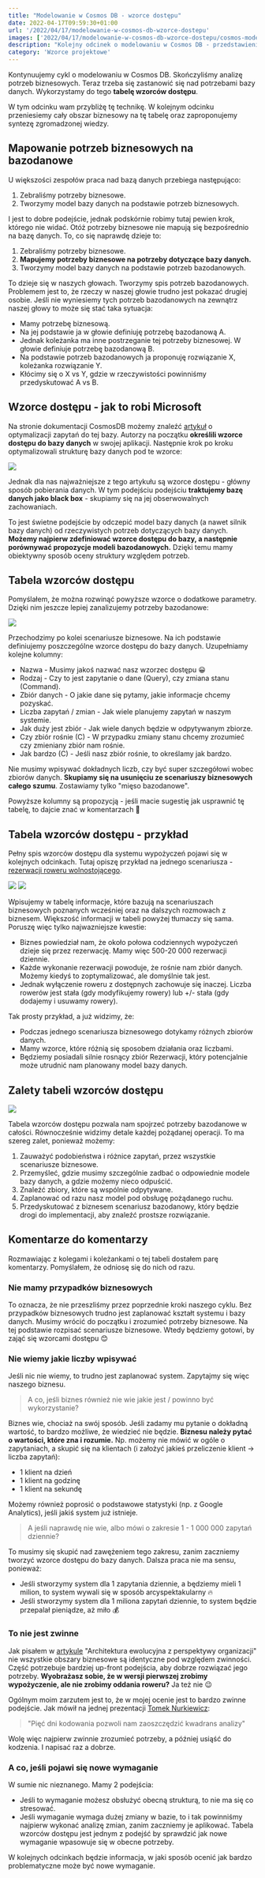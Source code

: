 ```yaml
---
title: "Modelowanie w Cosmos DB - wzorce dostępu"
date: 2022-04-17T09:59:30+01:00
url: '/2022/04/17/modelowanie-w-cosmos-db-wzorce-dostepu'
images: ['2022/04/17/modelowanie-w-cosmos-db-wzorce-dostepu/cosmos-modeling.jpg']
description: "Kolejny odcinek o modelowaniu w Cosmos DB - przedstawienie tabeli wzorców dostępu"
category: 'Wzorce projektowe'
---
```


Kontynuujemy cykl o modelowaniu w Cosmos DB. Skończyliśmy analizę potrzeb biznesowych. Teraz trzeba się zastanowić się nad potrzebami bazy danych. Wykorzystamy do tego **tabelę wzorców dostępu**.

W tym odcinku wam przybliżę tę technikę. W kolejnym odcinku przeniesiemy cały obszar biznesowy na tę tabelę oraz zaproponujemy syntezę zgromadzonej wiedzy.

## Mapowanie potrzeb biznesowych na bazodanowe

U większości zespołów praca nad bazą danych przebiega następująco:

1. Zebraliśmy potrzeby biznesowe.
2. Tworzymy model bazy danych na podstawie potrzeb biznesowych.

I jest to dobre podejście, jednak podskórnie robimy tutaj pewien krok, którego nie widać. Otóż potrzeby biznesowe nie mapują się bezpośrednio na bazę danych. To, co się naprawdę dzieje to:

1. Zebraliśmy potrzeby biznesowe.
2. **Mapujemy potrzeby biznesowe na potrzeby dotyczące bazy danych.**
3. Tworzymy model bazy danych na podstawie potrzeb bazodanowych.

To dzieje się w naszych głowach. Tworzymy spis potrzeb bazodanowych. Problemem jest to, że rzeczy w naszej głowie trudno jest pokazać drugiej osobie. Jeśli nie wyniesiemy tych potrzeb bazodanowych na zewnątrz naszej głowy to może się stać taka sytuacja:

- Mamy potrzebę biznesową.
- Na jej podstawie ja w głowie definiuję potrzebę bazodanową A.
- Jednak koleżanka ma inne postrzeganie tej potrzeby biznesowej. W głowie definiuje potrzebę bazodanową B.
- Na podstawie potrzeb bazodanowych ja proponuję rozwiązanie X, koleżanka rozwiązanie Y.
- Kłócimy się o X vs Y, gdzie w rzeczywistości powinniśmy przedyskutować A vs B.

## Wzorce dostępu - jak to robi Microsoft

Na stronie dokumentacji CosmosDB możemy znaleźć [artykuł](https://docs.microsoft.com/en-us/azure/cosmos-db/sql/how-to-model-partition-example#identify-the-main-access-patterns) o optymalizacji zapytań do tej bazy. Autorzy na początku **określili wzorce dostępu do bazy danych** w swojej aplikacji. Następnie krok po kroku optymalizowali strukturę bazy danych pod te wzorce:

[![](microsoft-wzorce-dostepu.png)](microsoft-wzorce-dostepu.png)

Jednak dla nas najważniejsze z tego artykułu są wzorce dostępu - główny sposób pobierania danych. W tym podejściu podejściu **traktujemy bazę danych jako black box** - skupiamy się na jej obserwowalnych zachowaniach.

To jest świetne podejście by odczepić model bazy danych (a nawet silnik bazy danych) od rzeczywistych potrzeb dotyczących bazy danych. **Możemy najpierw zdefiniować wzorce dostępu do bazy, a następnie porównywać propozycje modeli bazodanowych.** Dzięki temu mamy obiektywny sposób oceny struktury względem potrzeb. 

## Tabela wzorców dostępu

Pomyślałem, że można rozwinąć powyższe wzorce o dodatkowe parametry. Dzięki nim jeszcze lepiej zanalizujemy potrzeby bazodanowe:

[![](tabela-wzorcow-dostepu.jpg)](tabela-wzorcow-dostepu.jpg)

Przechodzimy po kolei scenariusze biznesowe. Na ich podstawie definiujemy poszczególne wzorce dostępu do bazy danych. Uzupełniamy kolejne kolumny:

- Nazwa - Musimy jakoś nazwać nasz wzorzec dostępu 😀
- Rodzaj - Czy to jest zapytanie o dane (Query), czy zmiana stanu (Command).
- Zbiór danych - O jakie dane się pytamy, jakie informacje chcemy pozyskać.
- Liczba zapytań / zmian - Jak wiele planujemy zapytań w naszym systemie.
- Jak duży jest zbiór - Jak wiele danych będzie w odpytywanym zbiorze.
- Czy zbiór rośnie (C) - W przypadku zmiany stanu chcemy zrozumieć czy zmieniany zbiór nam rośnie.
- Jak bardzo (C) - Jeśli nasz zbiór rośnie, to określamy jak bardzo.

Nie musimy wpisywać dokładnych liczb, czy być super szczegółowi wobec zbiorów danych. **Skupiamy się na usunięciu ze scenariuszy biznesowych całego szumu**. Zostawiamy tylko "mięso bazodanowe".

Powyższe kolumny są propozycją - jeśli macie sugestię jak usprawnić tę tabelę, to dajcie znać w komentarzach 📩

## Tabela wzorców dostępu - przykład

Pełny spis wzorców dostępu dla systemu wypożyczeń pojawi się w kolejnych odcinkach. Tutaj opiszę przykład na jednego scenariusza - [rezerwacji roweru wolnostojącego](/2022/01/30/modelowanie-w-cosmos-db-rezerwacje/).

[![](free-standing-bike.jpg)](free-standing-bike.jpg)
[![](tabela-wzorcow-dostepu-with-data.jpg)](tabela-wzorcow-dostepu-with-data.jpg)

Wpisujemy w tabelę informacje, które bazują na scenariuszach biznesowych poznanych wcześniej oraz na dalszych rozmowach z biznesem. Większość informacji w tabeli powyżej tłumaczy się sama. Poruszę więc tylko najwazniejsze kwestie:

- Biznes powiedział nam, że około połowa codziennych wypożyczeń dzieje się przez rezerwację. Mamy więc 500-20 000 rezerwacji dziennie.
- Każde wykonanie rezerwacji powoduje, że rośnie nam zbiór danych. Możemy kiedyś to zoptymalizować, ale domyślnie tak jest.
- Jednak wyłączenie roweru z dostępnych zachowuje się inaczej. Liczba rowerów jest stała (gdy modyfikujemy rowery) lub +/- stała (gdy dodajemy i usuwamy rowery).

Tak prosty przykład, a już widzimy, że:

- Podczas jednego scenariusza biznesowego dotykamy różnych zbiorów danych.
- Mamy wzorce, które różnią się sposobem działania oraz liczbami.
- Będziemy posiadali silnie rosnący zbiór Rezerwacji, który potencjalnie może utrudnić nam planowany model bazy danych.

## Zalety tabeli wzorców dostępu

[![](profit.jpg)](profit.jpg)

Tabela wzorców dostępu pozwala nam spojrzeć potrzeby bazodanowe w całości. Równocześnie widzimy detale każdej pożądanej operacji. To ma szereg zalet, ponieważ możemy:

1. Zauważyć podobieństwa i różnice zapytań, przez wszystkie scenariusze biznesowe.
2. Przemyśleć, gdzie musimy szczególnie zadbać o odpowiednie modele bazy danych, a gdzie możemy nieco odpuścić.
3. Znaleźć zbiory, które są wspólnie odpytywane. 
4. Zaplanować od razu nasz model pod obsługę pożądanego ruchu.
5. Przedyskutować z biznesem scenariusz bazodanowy, który będzie drogi do implementacji, aby znaleźć prostsze rozwiązanie.

## Komentarze do komentarzy

Rozmawiając z kolegami i koleżankami o tej tabeli dostałem parę komentarzy. Pomyślałem, że odniosę się do nich od razu.

### Nie mamy przypadków biznesowych

To oznacza, że nie przeszliśmy przez poprzednie kroki naszego cyklu. Bez przypadków biznesowych trudno jest zaplanować kształt systemu i bazy danych. Musimy wrócić do początku i zrozumieć potrzeby biznesowe. Na tej podstawie rozpisać scenariusze biznesowe. Wtedy będziemy gotowi, by zająć się wzorcami dostępu 😊

### Nie wiemy jakie liczby wpisywać

Jeśli nic nie wiemy, to trudno jest zaplanować system. Zapytajmy się więc naszego biznesu. 

> A co, jeśli biznes również nie wie jakie jest / powinno być wykorzystanie?

Biznes wie, chociaż na swój sposób. Jeśli zadamy mu pytanie o dokładną wartość, to bardzo możliwe, że wiedzieć nie będzie. **Biznesu należy pytać o wartości, które zna i rozumie.** Np. możemy nie mówić w ogóle o zapytaniach, a skupić się na klientach (i założyć jakieś przeliczenie klient -> liczba zapytań):

- 1 klient na dzień
- 1 klient na godzinę
- 1 klient na sekundę

Możemy również poprosić o podstawowe statystyki (np. z Google Analytics), jeśli jakiś system już istnieje.

> A jeśli naprawdę nie wie, albo mówi o zakresie 1 - 1 000 000 zapytań dziennie?

To musimy się skupić nad zawężeniem tego zakresu, zanim zaczniemy tworzyć wzorce dostępu do bazy danych. Dalsza praca nie ma sensu, ponieważ:

- Jeśli stworzymy system dla 1 zapytania dziennie, a będziemy mieli  1 milion, to system wywali się w sposób arcyspektakularny 🔥
- Jeśli stworzymy system dla 1 miliona zapytań dziennie, to system będzie przepalał pieniądze, aż miło 💰

### To nie jest zwinne

Jak pisałem w [artykule](https://radekmaziarka.pl/2022/01/21/architektura-ewolucyjna-z-perspektywy-organizacji/#wzorce-ewolucyjne-dla-poszczeg%C3%B3lnych-obszar%C3%B3w) "Architektura ewolucyjna z perspektywy organizacji" nie wszystkie obszary biznesowe są identyczne pod względem zwinności. Część potrzebuje bardziej up-front podejścia, aby dobrze rozwiązać jego potrzeby. **Wyobrażasz sobie, że w wersji pierwszej zrobimy wypożyczenie, ale nie zrobimy oddania roweru?** Ja też nie 😉

Ogólnym moim zarzutem jest to, że w mojej ocenie jest to bardzo zwinne podejście. Jak mówił na jednej prezentacji [Tomek Nurkiewicz](https://www.linkedin.com/in/tomasz-nurkiewicz-80513b92/?originalSubdomain=pl): 

> "Pięć dni kodowania pozwoli nam zaoszczędzić kwadrans analizy"

Wolę więc najpierw zwinnie zrozumieć potrzeby, a później usiąść do kodzenia. I napisać raz a dobrze.

### A co, jeśli pojawi się nowe wymaganie

W sumie nic nieznanego. Mamy 2 podejścia: 

- Jeśli to wymaganie możesz obsłużyć obecną strukturą, to nie ma się co stresować. 
- Jeśli wymaganie wymaga dużej zmiany w bazie, to i tak powinniśmy najpierw wykonać analizę zmian, zanim zaczniemy je aplikować. Tabela wzorców dostępu jest jednym z podejść by sprawdzić jak nowe wymaganie wpasowuje się w obecne potrzeby.

W kolejnych odcinkach będzie informacja, w jaki sposób ocenić jak bardzo problematyczne może być nowe wymaganie.